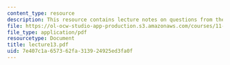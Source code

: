 ```yaml
---
content_type: resource
description: This resource contains lecture notes on questions from the last lecture.
file: https://ol-ocw-studio-app-production.s3.amazonaws.com/courses/11-126j-economics-of-education-spring-2007/7e407c1a657362fa313924925ed3fa0f_lecture13.pdf
file_type: application/pdf
resourcetype: Document
title: lecture13.pdf
uid: 7e407c1a-6573-62fa-3139-24925ed3fa0f
---
```

